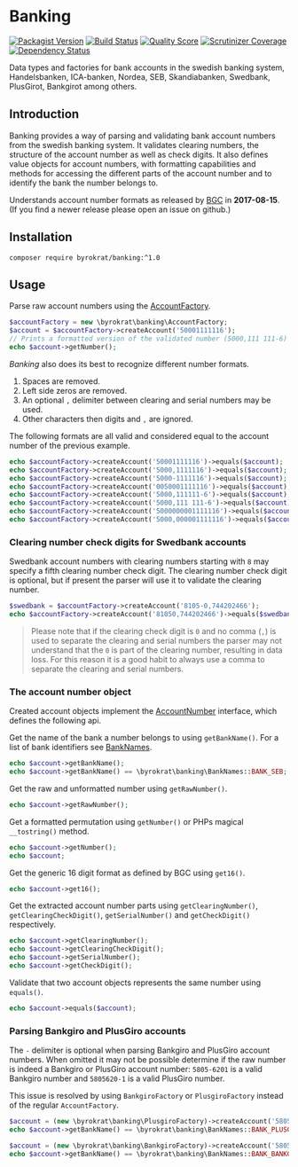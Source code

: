 # Banking

[![Packagist Version](https://img.shields.io/packagist/v/byrokrat/banking.svg?style=flat-square)](https://packagist.org/packages/byrokrat/banking)
[![Build Status](https://img.shields.io/travis/byrokrat/banking/master.svg?style=flat-square)](https://travis-ci.org/byrokrat/banking)
[![Quality Score](https://img.shields.io/scrutinizer/g/byrokrat/banking.svg?style=flat-square)](https://scrutinizer-ci.com/g/byrokrat/banking)
[![Scrutinizer Coverage](https://img.shields.io/scrutinizer/coverage/g/byrokrat/banking.svg?style=flat-square)](https://scrutinizer-ci.com/g/byrokrat/banking/?branch=master)
[![Dependency Status](https://img.shields.io/gemnasium/byrokrat/banking.svg?style=flat-square)](https://gemnasium.com/byrokrat/banking)

Data types and factories for bank accounts in the swedish banking system,
Handelsbanken, ICA-banken, Nordea, SEB, Skandiabanken, Swedbank, PlusGirot,
Bankgirot among others.

Introduction
------------
Banking provides a way of parsing and validating bank account numbers from the
swedish banking system. It validates clearing numbers, the structure of the
account number as well as check digits. It also defines value objects for account
numbers, with formatting capabilities and methods for accessing the different
parts of the account number and to identify the bank the number belongs to.

Understands account number formats as released by [BGC](https://www.bankgirot.se/globalassets/dokument/anvandarmanualer/bankernaskontonummeruppbyggnad_anvandarmanual_sv.pdf) in **2017-08-15**. (If you find a newer release please open an issue on github.)

Installation
------------
```shell
composer require byrokrat/banking:^1.0
```

Usage
-----
Parse raw account numbers using the [AccountFactory](/src/AccountFactory.php).

<!--
    @example factory
    @expectOutput "5000,111 111-6"
-->
```php
$accountFactory = new \byrokrat\banking\AccountFactory;
$account = $accountFactory->createAccount('50001111116');
// Prints a formatted version of the validated number (5000,111 111-6)
echo $account->getNumber();
```

*Banking* also does its best to recognize different number formats.

1. Spaces are removed.
1. Left side zeros are removed.
1. An optional `,` delimiter between clearing and serial numbers may be used.
1. Other characters then digits and `,` are ignored.

The following formats are all valid and considered equal to the account number
of the previous example.

<!--
    @example formats
    @extends factory
    @expectOutput /^1+$/
-->
```php
echo $accountFactory->createAccount('50001111116')->equals($account);
echo $accountFactory->createAccount('5000,1111116')->equals($account);
echo $accountFactory->createAccount('5000-1111116')->equals($account);
echo $accountFactory->createAccount('0050001111116')->equals($account);
echo $accountFactory->createAccount('5000,111111-6')->equals($account);
echo $accountFactory->createAccount('5000,111 111-6')->equals($account);
echo $accountFactory->createAccount('5000000001111116')->equals($account);
echo $accountFactory->createAccount('5000,000001111116')->equals($account);
```

### Clearing number check digits for Swedbank accounts

Swedbank account numbers with clearing numbers starting with `8` may specify a
fifth clearing number check digit. The clearing number check digit is optional,
but if present the parser will use it to validate the clearing number.

<!--
    @example swedbank
    @extends factory
    @expectOutput /^1+$/
-->
```php
$swedbank = $accountFactory->createAccount('8105-0,744202466');
echo $accountFactory->createAccount('81050,744202466')->equals($swedbank);
```

> Please note that if the clearing check digit is `0` and no comma (`,`) is used
> to separate the clearing and serial numbers the parser may not understand that
> the `0` is part of the clearing number, resulting in data loss. For this
> reason it is a good habit to always use a comma to separate the clearing and
> serial numbers.

### The account number object

Created account objects implement the [AccountNumber](/src/AccountNumber.php)
interface, which defines the following api.

Get the name of the bank a number belongs to using `getBankName()`. For a list
of bank identifiers see [BankNames](/src/BankNames.php).

<!--
    @example getBankName
    @extends factory
    @expectOutput "SEB1"
-->
```php
echo $account->getBankName();
echo $account->getBankName() == \byrokrat\banking\BankNames::BANK_SEB;
```

Get the raw and unformatted number using `getRawNumber()`.

<!--
    @example getRawNumber
    @extends factory
    @expectOutput "50001111116"
-->
```php
echo $account->getRawNumber();
```

Get a formatted permutation using `getNumber()` or PHPs magical `__tostring()`
method.

<!--
    @example getNumber
    @extends factory
    @expectOutput "5000,111 111-65000,111 111-6"
-->
```php
echo $account->getNumber();
echo $account;
```

Get the generic 16 digit format as defined by BGC using `get16()`.

<!--
    @example get16
    @extends factory
    @expectOutput "5000000001111116"
-->
```php
echo $account->get16();
```

Get the extracted account number parts using `getClearingNumber()`,
`getClearingCheckDigit()`, `getSerialNumber()` and `getCheckDigit()`
respectively.

<!--
    @example parts
    @extends factory
    @expectOutput "50001111116"
-->
```php
echo $account->getClearingNumber();
echo $account->getClearingCheckDigit();
echo $account->getSerialNumber();
echo $account->getCheckDigit();
```

Validate that two account objects represents the same number using `equals()`.

<!--
    @example equals
    @extends factory
    @expectOutput "1"
-->
```php
echo $account->equals($account);
```

### Parsing Bankgiro and PlusGiro accounts

The `-` delimiter is optional when parsing Bankgiro and PlusGiro account numbers.
When omitted it may not be possible determine if the raw number is indeed a
Bankgiro or PlusGiro account number: `5805-6201` is a valid Bankgiro number and
`5805620-1` is a valid PlusGiro number.

This issue is resolved by using `BankgiroFactory` or `PlusgiroFactory` instead
of the regular `AccountFactory`.

<!--
    @example plusgiro
    @expectOutput 1
-->
```php
$account = (new \byrokrat\banking\PlusgiroFactory)->createAccount('58056201');
echo $account->getBankName() == \byrokrat\banking\BankNames::BANK_PLUSGIRO;
```

<!--
    @example bankgiro
    @expectOutput 1
-->
```php
$account = (new \byrokrat\banking\BankgiroFactory)->createAccount('58056201');
echo $account->getBankName() == \byrokrat\banking\BankNames::BANK_BANKGIRO;
```
